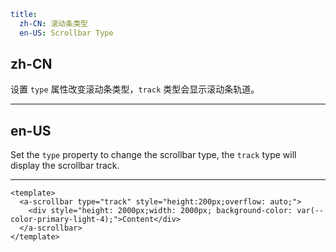 ```yaml
title:
  zh-CN: 滚动条类型
  en-US: Scrollbar Type
```

## zh-CN

设置 `type` 属性改变滚动条类型，`track` 类型会显示滚动条轨道。

---

## en-US

Set the `type` property to change the scrollbar type, the `track` type will display the scrollbar track.

---

```vue
<template>
  <a-scrollbar type="track" style="height:200px;overflow: auto;">
    <div style="height: 2000px;width: 2000px; background-color: var(--color-primary-light-4);">Content</div>
  </a-scrollbar>
</template>
```

